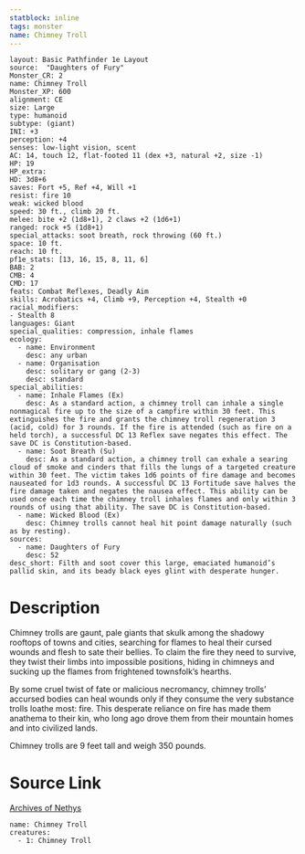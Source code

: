 ```yaml
---
statblock: inline
tags: monster
name: Chimney Troll
---
```

```statblock
layout: Basic Pathfinder 1e Layout
source:  "Daughters of Fury"
Monster_CR: 2
name: Chimney Troll
Monster_XP: 600
alignment: CE
size: Large
type: humanoid
subtype: (giant)
INI: +3
perception: +4
senses: low-light vision, scent
AC: 14, touch 12, flat-footed 11 (dex +3, natural +2, size -1)
HP: 19
HP_extra: 
HD: 3d8+6
saves: Fort +5, Ref +4, Will +1
resist: fire 10
weak: wicked blood
speed: 30 ft., climb 20 ft.
melee: bite +2 (1d8+1), 2 claws +2 (1d6+1)
ranged: rock +5 (1d8+1)
special_attacks: soot breath, rock throwing (60 ft.)
space: 10 ft.
reach: 10 ft.
pf1e_stats: [13, 16, 15, 8, 11, 6]
BAB: 2
CMB: 4
CMD: 17
feats: Combat Reflexes, Deadly Aim
skills: Acrobatics +4, Climb +9, Perception +4, Stealth +0
racial_modifiers:
- Stealth 8
languages: Giant
special_qualities: compression, inhale flames
ecology:
  - name: Environment
    desc: any urban
  - name: Organisation
    desc: solitary or gang (2-3)
    desc: standard
special_abilities:
  - name: Inhale Flames (Ex)
    desc: As a standard action, a chimney troll can inhale a single nonmagical fire up to the size of a campfire within 30 feet. This extinguishes the fire and grants the chimney troll regeneration 3 (acid, cold) for 3 rounds. If the fire is attended (such as fire on a held torch), a successful DC 13 Reflex save negates this effect. The save DC is Constitution-based.
  - name: Soot Breath (Su)
    desc: As a standard action, a chimney troll can exhale a searing cloud of smoke and cinders that fills the lungs of a targeted creature within 30 feet. The victim takes 1d6 points of fire damage and becomes nauseated for 1d3 rounds. A successful DC 13 Fortitude save halves the fire damage taken and negates the nausea effect. This ability can be used once each time the chimney troll inhales flames and only within 3 rounds of using that ability. The save DC is Constitution-based.
  - name: Wicked Blood (Ex)
    desc: Chimney trolls cannot heal hit point damage naturally (such as by resting).
sources:
  - name: Daughters of Fury
    desc: 52
desc_short: Filth and soot cover this large, emaciated humanoid’s pallid skin, and its beady black eyes glint with desperate hunger.
```
# Description
Chimney trolls are gaunt, pale giants that skulk among the shadowy rooftops of towns and cities, searching for flames to heal their cursed wounds and flesh to sate their bellies. To claim the fire they need to survive, they twist their limbs into impossible positions, hiding in chimneys and sucking up the flames from frightened townsfolk’s hearths.

By some cruel twist of fate or malicious necromancy, chimney trolls’ accursed bodies can heal wounds only if they consume the very substance trolls loathe most: fire. This desperate reliance on fire has made them anathema to their kin, who long ago drove them from their mountain homes and into civilized lands.

Chimney trolls are 9 feet tall and weigh 350 pounds.
# Source Link
[Archives of Nethys](https://aonprd.com/MonsterDisplay.aspx?ItemName=Chimney%20Troll)
```encounter-table
name: Chimney Troll
creatures:
  - 1: Chimney Troll
```
